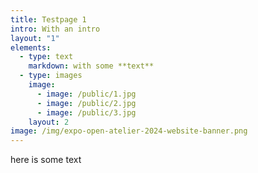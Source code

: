 ```yaml
---
title: Testpage 1
intro: With an intro
layout: "1"
elements:
  - type: text
    markdown: with some **text**
  - type: images
    image:
      - image: /public/1.jpg
      - image: /public/2.jpg
      - image: /public/3.jpg
    layout: 2
image: /img/expo-open-atelier-2024-website-banner.png
---
```

here is some text
